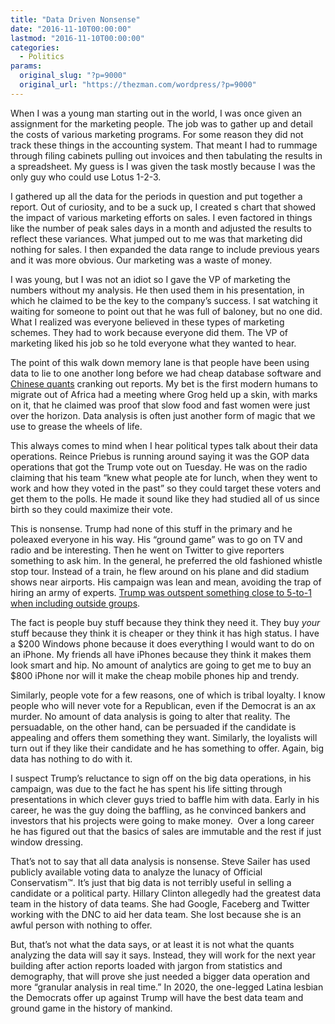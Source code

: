 ```yaml
---
title: "Data Driven Nonsense"
date: "2016-11-10T00:00:00"
lastmod: "2016-11-10T00:00:00"
categories:
  - Politics
params:
  original_slug: "?p=9000"
  original_url: "https://thezman.com/wordpress/?p=9000"
---
```


When I was a young man starting out in the world, I was once given an
assignment for the marketing people. The job was to gather up and detail
the costs of various marketing programs. For some reason they did not
track these things in the accounting system. That meant I had to rummage
through filing cabinets pulling out invoices and then tabulating the
results in a spreadsheet. My guess is I was given the task mostly
because I was the only guy who could use Lotus 1-2-3.

I gathered up all the data for the periods in question and put together
a report. Out of curiosity, and to be a suck up, I created s chart that
showed the impact of various marketing efforts on sales. I even factored
in things like the number of peak sales days in a month and adjusted the
results to reflect these variances. What jumped out to me was
that marketing did nothing for sales. I then expanded the data range to
include previous years and it was more obvious. Our marketing was a
waste of money.

I was young, but I was not an idiot so I gave the VP of marketing the
numbers without my analysis. He then used them in his presentation, in
which he claimed to be the key to the company’s success. I sat watching
it waiting for someone to point out that he was full of baloney, but no
one did. What I realized was everyone believed in these types of
marketing schemes. They had to work because everyone did them. The VP of
marketing liked his job so he told everyone what they wanted to hear.

The point of this walk down memory lane is that people have been using
data to lie to one another long before we had cheap database software
and <a
href="http://www.bloomberg.com/news/articles/2016-09-29/hedge-funds-are-china-s-newest-export-as-quants-flock-offshore"
target="_blank">Chinese quants</a> cranking out reports. My bet is the
first modern humans to migrate out of Africa had a meeting where Grog
held up a skin, with marks on it, that he claimed was proof that slow
food and fast women were just over the horizon. Data analysis is often
just another form of magic that we use to grease the wheels of life.

This always comes to mind when I hear political types talk about their
data operations. Reince Priebus is running around saying it was the GOP
data operations that got the Trump vote out on Tuesday. He was on the
radio claiming that his team “knew what people ate for lunch, when they
went to work and how they voted in the past” so they could target these
voters and get them to the polls. He made it sound like they had studied
all of us since birth so they could maximize their vote.

This is nonsense. Trump had none of this stuff in the primary and he
poleaxed everyone in his way. His “ground game” was to go on TV and
radio and be interesting. Then he went on Twitter to give reporters
something to ask him. In the general, he preferred the old fashioned
whistle stop tour. Instead of a train, he flew around on his plane and
did stadium shows near airports. His campaign was lean and mean,
avoiding the trap of hiring an army of experts. [Trump was outspent
something close to 5-to-1 when including outside
groups](http://observer.com/2016/11/donald-trump-didnt-just-win-he-won-with-unprecedented-efficiency/).

The fact is people buy stuff because they think they need it. They buy
*your* stuff because they think it is cheaper or they think it has high
status. I have a $200 Windows phone because it does everything I would
want to do on an iPhone. My friends all have iPhones because they think
it makes them look smart and hip. No amount of analytics are going to
get me to buy an $800 iPhone nor will it make the cheap mobile phones
hip and trendy.

Similarly, people vote for a few reasons, one of which is tribal
loyalty. I know people who will never vote for a Republican, even if the
Democrat is an ax murder. No amount of data analysis is going to alter
that reality. The persuadable, on the other hand, can be persuaded if
the candidate is appealing and offers them something they want.
Similarly, the loyalists will turn out if they like their candidate and
he has something to offer. Again, big data has nothing to do with it.

I suspect Trump’s reluctance to sign off on the big data operations, in
his campaign, was due to the fact he has spent his life sitting through
presentations in which clever guys tried to baffle him with data. Early
in his career, he was the guy doing the baffling, as he convinced
bankers and investors that his projects were going to make money.  Over
a long career he has figured out that the basics of sales are immutable
and the rest if just window dressing.

That’s not to say that all data analysis is nonsense. Steve Sailer has
used publicly available voting data to analyze the lunacy of Official
Conservatism™. It’s just that big data is not terribly useful in selling
a candidate or a political party. Hillary Clinton allegedly had the
greatest data team in the history of data teams. She had Google,
Faceberg and Twitter working with the DNC to aid her data team. She lost
because she is an awful person with nothing to offer.

But, that’s not what the data says, or at least it is not what the
quants analyzing the data will say it says. Instead, they will work for
the next year building after action reports loaded with jargon from
statistics and demography, that will prove she just needed a bigger data
operation and more “granular analysis in real time.” In 2020, the
one-legged Latina lesbian the Democrats offer up against Trump will have
the best data team and ground game in the history of mankind.
